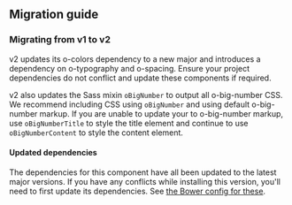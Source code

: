 ## Migration guide

### Migrating from v1 to v2

v2 updates its o-colors dependency to a new major and introduces a dependency on o-typography and o-spacing. Ensure your project dependencies do not conflict and update these components if required.

v2 also updates the Sass mixin `oBigNumber` to output all o-big-number CSS. We recommend including CSS using `oBigNumber` and using default o-big-number markup. If you are unable to update your to o-big-number markup, use `oBigNumberTitle` to style the title element and continue to use `oBigNumberContent` to style the content element.

#### Updated dependencies

The dependencies for this component have all been updated to the latest major versions.
If you have any conflicts while installing this version, you'll need to first update
its dependencies. See [the Bower config for these](./bower.json).

